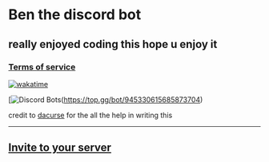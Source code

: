 # Ben the discord bot

## really enjoyed coding this hope u enjoy it

### [Terms of service](https://mrbaggiebug.github.io/Ben-bot)

[![wakatime](https://wakatime.com/badge/github/MrBaggieBug/Ben-bot.svg)](https://wakatime.com/badge/github/MrBaggieBug/Ben-bot)

[![Discord Bots](https://top.gg/api/widget/945330615685873704.svg)(https://top.gg/bot/945330615685873704)

credit to [dacurse](https://github.com/DaCurse) for the all the help in writing this

---

## [Invite to your server](https://mrbaggiebug.github.io/Ben-bot)
